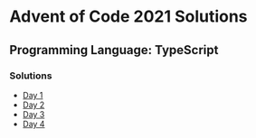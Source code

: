 # Advent of Code 2021 Solutions

## Programming Language: TypeScript

### Solutions

- [Day 1](https://github.com/mscandan/AoC-2021/blob/master/src/day01)
- [Day 2](https://github.com/mscandan/AoC-2021/blob/master/src/day02)
- [Day 3](https://github.com/mscandan/AoC-2021/blob/master/src/day03)
- [Day 4](https://github.com/mscandan/AoC-2021/blob/master/src/day04)
